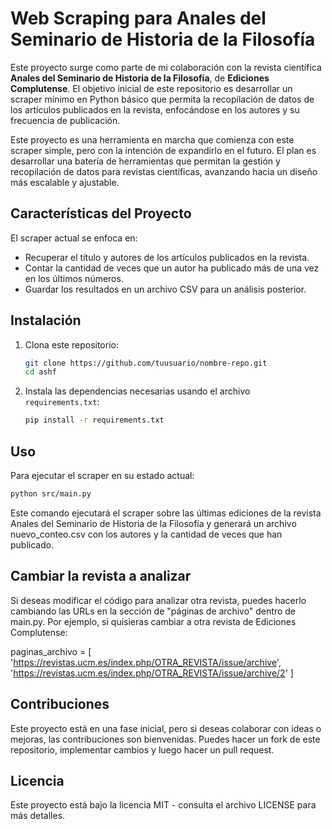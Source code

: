 # Web Scraping para Anales del Seminario de Historia de la Filosofía

Este proyecto surge como parte de mi colaboración con la revista científica **Anales del Seminario de Historia de la Filosofía**, de **Ediciones Complutense**. El objetivo inicial de este repositorio es desarrollar un scraper mínimo en Python básico que permita la recopilación de datos de los artículos publicados en la revista, enfocándose en los autores y su frecuencia de publicación.

Este proyecto es una herramienta en marcha que comienza con este scraper simple, pero con la intención de expandirlo en el futuro. El plan es desarrollar una batería de herramientas que permitan la gestión y recopilación de datos para revistas científicas, avanzando hacia un diseño más escalable y ajustable.

## Características del Proyecto

El scraper actual se enfoca en:
- Recuperar el título y autores de los artículos publicados en la revista.
- Contar la cantidad de veces que un autor ha publicado más de una vez en los últimos números.
- Guardar los resultados en un archivo CSV para un análisis posterior.

## Instalación

1. Clona este repositorio:
    ```bash
    git clone https://github.com/tuusuario/nombre-repo.git
    cd ashf
    ```

2. Instala las dependencias necesarias usando el archivo `requirements.txt`:
    ```bash
    pip install -r requirements.txt
    ```

## Uso

Para ejecutar el scraper en su estado actual:

```bash
python src/main.py
```

Este comando ejecutará el scraper sobre las últimas ediciones de la revista Anales del Seminario de Historia de la Filosofía y generará un archivo nuevo_conteo.csv con los autores y la cantidad de veces que han publicado.

## Cambiar la revista a analizar

Si deseas modificar el código para analizar otra revista, puedes hacerlo cambiando las URLs en la sección de "páginas de archivo" dentro de main.py. Por ejemplo, si quisieras cambiar a otra revista de Ediciones Complutense:

paginas_archivo = [
    'https://revistas.ucm.es/index.php/OTRA_REVISTA/issue/archive',
    'https://revistas.ucm.es/index.php/OTRA_REVISTA/issue/archive/2'
]

## Contribuciones

Este proyecto está en una fase inicial, pero si deseas colaborar con ideas o mejoras, las contribuciones son bienvenidas. Puedes hacer un fork de este repositorio, implementar cambios y luego hacer un pull request.

## Licencia

Este proyecto está bajo la licencia MIT - consulta el archivo LICENSE para más detalles.
